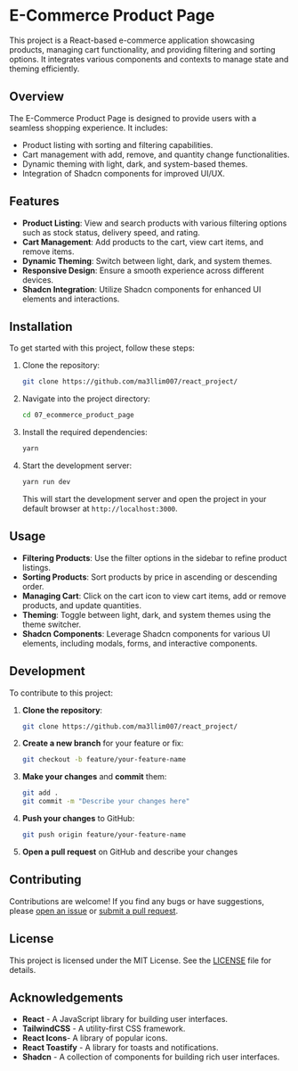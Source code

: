 # E-Commerce Product Page

This project is a React-based e-commerce application showcasing products, managing cart functionality, and providing filtering and sorting options. It integrates various components and contexts to manage state and theming efficiently.

## Overview

The E-Commerce Product Page is designed to provide users with a seamless shopping experience. It includes:

- Product listing with sorting and filtering capabilities.
- Cart management with add, remove, and quantity change functionalities.
- Dynamic theming with light, dark, and system-based themes.
- Integration of Shadcn components for improved UI/UX.

## Features

- **Product Listing**: View and search products with various filtering options such as stock status, delivery speed, and rating.
- **Cart Management**: Add products to the cart, view cart items, and remove items.
- **Dynamic Theming**: Switch between light, dark, and system themes.
- **Responsive Design**: Ensure a smooth experience across different devices.
- **Shadcn Integration**: Utilize Shadcn components for enhanced UI elements and interactions.

## Installation
To get started with this project, follow these steps:
1. Clone the repository:

   ```bash
   git clone https://github.com/ma3llim007/react_project/   
   ```

2. Navigate into the project directory:

   ```bash
   cd 07_ecommerce_product_page
   ```

3. Install the required dependencies:

   ```bash
   yarn 
   ```

4. Start the development server:

   ```bash
   yarn run dev
   ```

    This will start the development server and open the project in your default browser at `http://localhost:3000`.


## Usage

- **Filtering Products**: Use the filter options in the sidebar to refine product listings.
- **Sorting Products**: Sort products by price in ascending or descending order.
- **Managing Cart**: Click on the cart icon to view cart items, add or remove products, and update quantities.
- **Theming**: Toggle between light, dark, and system themes using the theme switcher.
- **Shadcn Components**: Leverage Shadcn components for various UI elements, including modals, forms, and interactive components.

## Development

To contribute to this project:

1. **Clone the repository**:

    ```bash
    git clone https://github.com/ma3llim007/react_project/
    ```

2. **Create a new branch** for your feature or fix:

    ```bash
    git checkout -b feature/your-feature-name
    ```

3. **Make your changes** and **commit** them:

    ```bash
    git add .
    git commit -m "Describe your changes here"
    ```

4. **Push your changes** to GitHub:

    ```bash
    git push origin feature/your-feature-name
    ```

5. **Open a pull request** on GitHub and describe your changes

## Contributing


Contributions are welcome! If you find any bugs or have suggestions, please [open an issue](https://github.com/ma3llim007/react_project/issues) or [submit a pull request](https://github.com/ma3llim007/react_project/pulls).


## License

This project is licensed under the MIT License. See the [LICENSE](../LICENSE) file for details.

## Acknowledgements

- **React** - A JavaScript library for building user interfaces.
- **TailwindCSS** - A utility-first CSS framework.
- **React Icons**- A library of popular icons.
- **React Toastify** - A library for toasts and notifications.
- **Shadcn** - A collection of components for building rich user interfaces.
